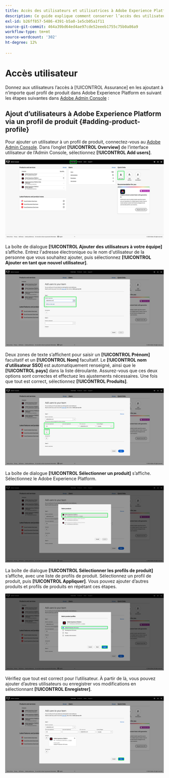 ```yaml
---
title: Accès des utilisateurs et utilisatrices à Adobe Experience Platform Assurance
description: Ce guide explique comment conserver l’accès des utilisateurs et utilisatrices à Adobe Experience Platform Assurance en la gérant via Admin Console.
exl-id: b26ff857-5486-4391-b5a0-1e5cb05a1f11
source-git-commit: 464a39bd64ed4ae97cde52eeeb1755c75b0a86a9
workflow-type: tm+mt
source-wordcount: '302'
ht-degree: 12%

---
```


# Accès utilisateur

Donnez aux utilisateurs l’accès à [!UICONTROL Assurance] en les ajoutant à n’importe quel profil de produit dans Adobe Experience Platform en suivant les étapes suivantes dans [Adobe Admin Console](https://adminconsole.adobe.com/) :

## Ajout d’utilisateurs à Adobe Experience Platform via un profil de produit {#adding-product-profile}

Pour ajouter un utilisateur à un profil de produit, connectez-vous au [Adobe Admin Console](https://adminconsole.adobe.com/). Dans l’onglet **[!UICONTROL Overview]** de l’interface utilisateur de l’Admin Console, sélectionnez **[!UICONTROL Add users]**.

![La page Admin Console avec l’option Ajouter des utilisateurs mise en surbrillance.](./images/user-access/admin-console.png)

La boîte de dialogue **[!UICONTROL Ajouter des utilisateurs à votre équipe]** s’affiche. Entrez l&#39;adresse électronique ou le nom d&#39;utilisateur de la personne que vous souhaitez ajouter, puis sélectionnez **[!UICONTROL Ajouter en tant que nouvel utilisateur]**.

![La zone de texte de l’adresse électronique ou du nom d’utilisateur est mise en surbrillance dans la boîte de dialogue Ajouter des utilisateurs.](./images/user-access/add-users.png)

Deux zones de texte s’affichent pour saisir un **[!UICONTROL Prénom]** facultatif et un **[!UICONTROL Nom]** facultatif. Le **[!UICONTROL nom d’utilisateur SSO]** est automatiquement renseigné, ainsi que le **[!UICONTROL pays]** dans la liste déroulante. Assurez-vous que ces deux options sont correctes et effectuez les ajustements nécessaires. Une fois que tout est correct, sélectionnez **[!UICONTROL Produits]**.

![Les trois champs de nom et de pays sont mis en surbrillance dans la boîte de dialogue Ajouter des utilisateurs.](./images/user-access/name-and-products.png)

La boîte de dialogue **[!UICONTROL Sélectionner un produit]** s’affiche. Sélectionnez le Adobe Experience Platform.

![Boîte de dialogue de sélection de produits avec une liste de trois produits et l’option Adobe Experience Platform mise en surbrillance.](./images/user-access/select-products.png)

La boîte de dialogue **[!UICONTROL Sélectionner les profils de produit]** s’affiche, avec une liste de profils de produit. Sélectionnez un profil de produit, puis **[!UICONTROL Appliquer]**. Vous pouvez ajouter d’autres produits et profils de produits en répétant ces étapes.

![Une option sélectionnée et mise en surbrillance dans la boîte de dialogue Sélectionner les profils de produit.](./images/user-access/select-product-profiles.png)

Vérifiez que tout est correct pour l’utilisateur. À partir de là, vous pouvez ajouter d’autres utilisateurs ou enregistrer vos modifications en sélectionnant **[!UICONTROL Enregistrer]**.

![Ajoutez des utilisateurs à la boîte de dialogue de votre équipe avec toutes les informations renseignées et Enregistrer sélectionné.](./images/user-access/save-selections.png)
